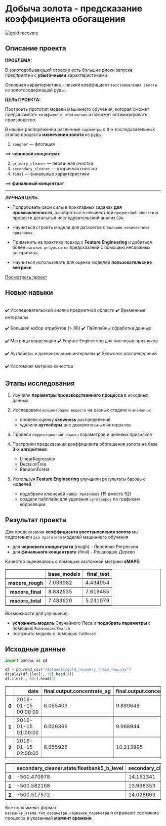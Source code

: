 #  Добыча золота - предсказание коэффициента обогащения
![gold recovery](https://st4.depositphotos.com/10614052/25181/i/600/depositphotos_251812044-stock-photo-gold-nuggets-on-dark-background.jpg)
## Описание проекта

**ПРОБЛЕМА:**

В золотодобывающей отрасли есть большие риски запуска предприятий с **убыточными** характеристиками.

Основная характеристика  - низкий коэффициент `восстановления золота` из золотосодержащей руды.

**ЦЕЛЬ ПРОЕКТА:**

Построить прототип модели машинного обучения, которая сможет предсказывать `коэффициент обогащения` и поможет оптимизировать производство.

В нашем распоряжении различные `параметры` с 4-х последовательных этапов процесса **извлечения золота** из руды:

1. `rougher` — флотация

==> **черновой концентрат**


2. `primary_cleaner` — первичная очистка
3. `secondary_cleaner` — вторичная очистка
4. `final` — финальные характеристики

==> **финальный концентрат**

---

**ЛИЧНАЯ ЦЕЛЬ:**

- Попробовать свои силы в прикладных задачах **для промышленности**, разобраться в неизвестной `предметной области` и провести детальный исследовательский 
анализ `EDA`.


- Научиться строить модели для датасетов с `большим количеством признаков`. 


- Применить на практике подход с **Feature Engineering** и добиться более `высоких результатов` предсказаний с помощью несложных алгоритмов.


- Научиться использовать для оценки моделей **пользовательские метрики**

[Посмотреть проект](Research_of_gold_recovery_process_v1.ipynb)

## Новые навыки

<div class="alert alert-success">
<br> ✔️ Исследовательский анализ предметной области ✔️ Временные интервалы</br>
<br> ✔️ Большой набор атрибутов (> 80) ✔️ Пайплайны обработки данных </br>
<br> ✔️ Матрицы корреляции  ✔️ Feature Engineering для числовых признаков</br>
<br> ✔️ Аутлайеры и доверительные интервалы ✔️ Skewness распределений</br>
<br> ✔️ Кастомная метрика качества </br>
</div>

## Этапы исследования

1. Изучили **параметры производственного процесса** в исходных данных
2. Исследовали `концентрацию веществ` на разных стадиях и `аномалии`:
    - провели оценку **skewness** распределений 
    - удалили **аутлайеры** вне доверительных интервалов
3.  Провели `корреляционный анализ` параметров и целевых признаков
4.  Построили предсказания коэффициента обогащения золота на базе **3-х алгоритмов**:
    - LinearRegression
    - DecisionTree 
    - RandomForest
    
6.  Используя **Feature Engineering** улучшили результаты базовых моделей:

     - подобрали ключевой `набор признаков` (15 вместо 52)
     - создали пайплайн для удаления `аутлайеров` по графикам корреляции

## Результат проекта

Для предсказания  **коэффициента восстановления золота** мы подготовили `два прототипа` моделей машинного обучения

- для **чернового концентрата** (rough) - Линейная Регрессия
- для **финального концентрата** (final) - Решающее Дерево

Качество оценивалось с помощью кастомной метрики **sMAPE**:
<div>
<table border="1" class="dataframe">
  <thead>
    <tr style="text-align: right">
      <th></th>
      <th>base_models</th>
      <th>final_test</th>
    </tr>
  </thead>
  <tbody>
    <tr>
      <th>mscore_rough</th>
      <td>7.033982</td>
      <td>4.434954</td>
    </tr>
    <tr>
      <th>mscore_final</th>
      <td>8.832535</td>
      <td>7.619455</td>
    </tr>
    <tr>
      <th>mscore_total</th>
      <td>7.483620</td>
      <td>5.231079</td>
    </tr>
  </tbody>
</table>
</div>

Возможности для улучшения:
- **усложнить модель** Случайного Леса и **подобрать параметры** с помощью `RandomizedSearch`
- построить модель с помощью `CatBoost`

## Исходные данные


```python
import pandas as pd

df = pd.read_csv("/datasets/gold_recovery_train_new.csv")
display(df.iloc[:, :6].head(3))
df.iloc[:, 84:].head(3)
```


<div>

<table border="1" class="dataframe">
  <thead>
    <tr style="text-align: right;">
      <th></th>
      <th>date</th>
      <th>final.output.concentrate_ag</th>
      <th>final.output.concentrate_pb</th>
      <th>final.output.concentrate_sol</th>
      <th>final.output.concentrate_au</th>
      <th>final.output.recovery</th>
    </tr>
  </thead>
  <tbody>
    <tr>
      <th>0</th>
      <td>2016-01-15 00:00:00</td>
      <td>6.055403</td>
      <td>9.889648</td>
      <td>5.507324</td>
      <td>42.192020</td>
      <td>70.541216</td>
    </tr>
    <tr>
      <th>1</th>
      <td>2016-01-15 01:00:00</td>
      <td>6.029369</td>
      <td>9.968944</td>
      <td>5.257781</td>
      <td>42.701629</td>
      <td>69.266198</td>
    </tr>
    <tr>
      <th>2</th>
      <td>2016-01-15 02:00:00</td>
      <td>6.055926</td>
      <td>10.213995</td>
      <td>5.383759</td>
      <td>42.657501</td>
      <td>68.116445</td>
    </tr>
  </tbody>
</table>
</div>





<div>

<table border="1" class="dataframe">
  <thead>
    <tr style="text-align: right;">
      <th></th>
      <th>secondary_cleaner.state.floatbank5_b_level</th>
      <th>secondary_cleaner.state.floatbank6_a_air</th>
      <th>secondary_cleaner.state.floatbank6_a_level</th>
    </tr>
  </thead>
  <tbody>
    <tr>
      <th>0</th>
      <td>-500.470978</td>
      <td>14.151341</td>
      <td>-605.841980</td>
    </tr>
    <tr>
      <th>1</th>
      <td>-500.582168</td>
      <td>13.998353</td>
      <td>-599.787184</td>
    </tr>
    <tr>
      <th>2</th>
      <td>-500.517572</td>
      <td>14.028663</td>
      <td>-601.427363</td>
    </tr>
  </tbody>
</table>
</div>



Все поля имеют формат `название_этапа.тип_параметра.название_параметра` и отражают состояние процесса в указанный **момент времени**.
